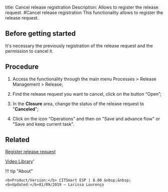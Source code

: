 title: Cancel release registration
Description: Allows to register the release request.
#Cancel release registration
This functionality allows to register the release request.

Before getting started
--------------------------

It's necessary the previously registration of the release request and the
permission to cancel it.

Procedure
-------------

1.  Access the functionality through the main menu Processes \> Release
    Management \> Release;

2.  Find the release request you want to cancel, click on the button “Open”;

3.  In the **Closure** area, change the status of the release request to
    "**Canceled**";

4.  Click on the icon “Operations” and then on "Save and advance flow" or "Save
    and keep current task".

Related
-----------

[Register release request](https://docs-dev.citsmart.com/en/site/citsmart-esp-8/5-processes/release/use/register-release-request.html)

<i class='fa fa-youtube-play  fa-2x' style='color:#97ce17;vertical-align: middle;'> </i> [Video Library](https://www.youtube.com/playlist?list=PLB5qK2uzf2RMA1W1Js4-lPEDUDUJJ_rUa)'

!!! tip "About"

    <b>Product/Version:</b> CITSmart ESP | 8.00 &nbsp;&nbsp;
    <b>Updated:</b>01/09/2019 – Larissa Lourenço


